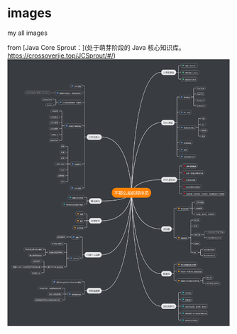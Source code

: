 # images
my all images

from [Java Core Sprout：](处于萌芽阶段的 Java 核心知识库。https://crossoverjie.top/JCSprout/#/)
![学习导向](https://raw.githubusercontent.com/wsk1103/images/master/learning/provideMyself.jpg)
